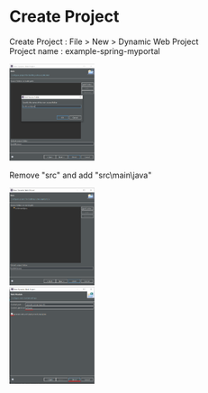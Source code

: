 # Create Project
Create Project : File > New > Dynamic Web Project
<br/>
Project name : example-spring-myportal

<div>
  <div>
    <img width="30%" src="images/create-project/createProject02.png" />
    <p>Remove "src" and add "src\main\java"</p>
  </div>
  <div>
    <img width="30%" src="images/create-project/createProject03.png" />
  </div>
  <div>
    <img width="30%" src="images/create-project/createProject04.png" />
  </div>
</div>
